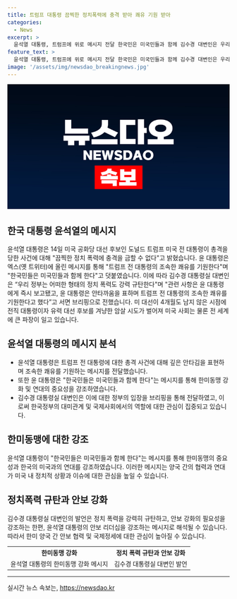 ```yaml
---
title: 트럼프 대통령 끔찍한 정치폭력에 충격 받아 쾌유 기원 받아
categories:
  - News
excerpt: >
  윤석열 대통령, 트럼프에 위로 메시지 전달 한국민은 미국민들과 함께 김수경 대변인은 우리 정부, 어떠한 정치 폭력도 강력 규탄 트럼프 전 대통령 쾌유 기원 미국에서 발생한 총격 테러에 대해 윤석열 대통령이 트럼프 전 대통령에게 조속한 쾌유를 기원하며 한국민은 미국민들과 함께한다는 메시지를 전달했다. 김 대변인은 정부의 강력한 정치 폭력 규탄과 함께 미국민들에게 위로의 말을 전했다. 트럼프 전 대통령은 총격을 당한 뒤 응급 처치를 받고 퇴원했으며, 이 사건은 미국 뿐만 아니라 전 세계에 큰 파장을 일으키고 있다.
feature_text: >
  윤석열 대통령, 트럼프에 위로 메시지 전달 한국민은 미국민들과 함께 김수경 대변인은 우리 정부, 어떠한 정치 폭력도 강력 규탄 트럼프 전 대통령 쾌유 기원 미국에서 발생한 총격 테러에 대해 윤석열 대통령이 트럼프 전 대통령에게 조속한 쾌유를 기원하며 한국민은 미국민들과 함께한다는 메시지를 전달했다. 김 대변인은 정부의 강력한 정치 폭력 규탄과 함께 미국민들에게 위로의 말을 전했다. 트럼프 전 대통령은 총격을 당한 뒤 응급 처치를 받고 퇴원했으며, 이 사건은 미국 뿐만 아니라 전 세계에 큰 파장을 일으키고 있다.
image: '/assets/img/newsdao_breakingnews.jpg'
---
```


<p><img src="/assets/img/newsdao_breakingnews.jpg" alt="firstkoreanews 속보" /></p>

<h2 data-ke-size="size26">한국 대통령 윤석열의 메시지</h2>

<p data-ke-size="size16">윤석열 대통령은 14일 미국 공화당 대선 후보인 도널드 트럼프 미국 전 대통령이 총격을 당한 사건에 대해 "끔찍한 정치 폭력에 충격을 금할 수 없다"고 밝혔습니다. 윤 대통령은 엑스(옛 트위터)에 올린 메시지를 통해 "트럼프 전 대통령의 조속한 쾌유를 기원한다"며 "한국민들은 미국민들과 함께 한다"고 덧붙였습니다. 이에 따라 김수경 대통령실 대변인은 “우리 정부는 어떠한 형태의 정치 폭력도 강력 규탄한다"며 "관련 사항은 윤 대통령에게 즉시 보고됐고, 윤 대통령은 안타까움을 표하며 트럼프 전 대통령의 조속한 쾌유를 기원한다고 했다”고 서면 브리핑으로 전했습니다. 미 대선이 4개월도 남지 않은 시점에 전직 대통령이자 유력 대선 후보를 겨냥한 암살 시도가 벌어져 미국 사회는 물론 전 세계에 큰 파장이 일고 있습니다.</p>

<h2 data-ke-size="size26">윤석열 대통령의 메시지 분석</h2>

<ul>
  <li>윤석열 대통령은 트럼프 전 대통령에 대한 총격 사건에 대해 깊은 안타김을 표현하며 조속한 쾌유를 기원하는 메시지를 전달했습니다.</li>
  <li>또한 윤 대통령은 "한국민들은 미국민들과 함께 한다"는 메시지를 통해 한미동맹 강화 및 연대의 중요성을 강조하였습니다.</li>
  <li>김수경 대통령실 대변인은 이에 대한 정부의 입장을 브리핑을 통해 전달하였고, 이로써 한국정부의 대미관계 및 국제사회에서의 역할에 대한 관심이 집중되고 있습니다.</li>
</ul>

<h2 data-ke-size="size26">한미동맹에 대한 강조</h2>

<p data-ke-size="size16">윤석열 대통령이 "한국민들은 미국민들과 함께 한다"는 메시지를 통해 한미동맹의 중요성과 한국의 미국과의 연대를 강조하였습니다. 이러한 메시지는 양국 간의 협력과 연대가 미국 내 정치적 상황과 이슈에 대한 관심을 높일 수 있습니다.</p>

<h2 data-ke-size="size26">정치폭력 규탄과 안보 강화</h2>

<p data-ke-size="size16">김수경 대통령실 대변인의 발언은 정치 폭력을 강력히 규탄하고, 안보 강화의 필요성을 강조하는 한편, 윤석열 대통령의 안보 리더십을 강조하는 메시지로 해석될 수 있습니다. 따라서 한미 양국 간 안보 협력 및 국제정세에 대한 관심이 높아질 수 있습니다.</p>

<table>
  <tr>
    <th style="text-align: center;">한미동맹 강화</th>
    <th style="text-align: center;">정치 폭력 규탄과 안보 강화</th>
  </tr>
  <td style="text-align: center;">윤석열 대통령의 한미동맹 강화 메시지</td>
  <td style="text-align: center;">김수경 대통령실 대변인 발언</td>
</tr>
</table>

<hr>

<p data-ke-size="size16"></p>
실시간 뉴스 속보는, <a href="https://newsdao.kr" rel="dofollow">https://newsdao.kr</a>


